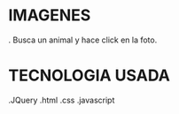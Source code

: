 # IMAGENES
. Busca un animal y hace click en la foto.

# TECNOLOGIA USADA
.JQuery
.html
.css
.javascript



